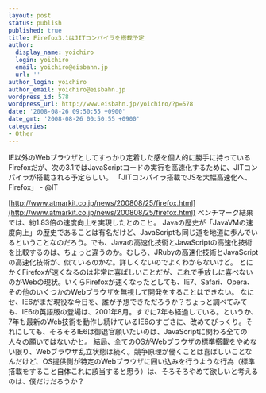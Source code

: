 ```yaml
---
layout: post
status: publish
published: true
title: Firefox3.1はJITコンパイラを搭載予定
author:
  display_name: yoichiro
  login: yoichiro
  email: yoichiro@eisbahn.jp
  url: ''
author_login: yoichiro
author_email: yoichiro@eisbahn.jp
wordpress_id: 578
wordpress_url: http://www.eisbahn.jp/yoichiro/?p=578
date: '2008-08-26 09:50:55 +0900'
date_gmt: '2008-08-26 00:50:55 +0900'
categories:
- Other
---
```


IE以外のWebブラウザとしてすっかり定着した感を個人的に勝手に持っているFirefoxだが、次の3.1ではJavaScriptコードの実行を高速化するために、JITコンパイラが搭載される予定らしい。
「JITコンパイラ搭載でJSを大幅高速化へ、Firefox」 - @IT

[http://www.atmarkit.co.jp/news/200808/25/firefox.html](http://www.atmarkit.co.jp/news/200808/25/firefox.html)
ベンチマーク結果では、約1.83倍の速度向上を実現したとのこと。
Javaの歴史が「JavaVMの速度向上」の歴史であることは有名だけど、JavaScriptも同じ道を地道に歩んでいるということなのだろう。でも、Javaの高速化技術とJavaScriptの高速化技術を比較するのは、ちょっと違うのか。むしろ、JRubyの高速化技術とJavaScriptの高速化技術が、似ているのかな。詳しくないのでよくわからないけど。
とにかくFirefoxが速くなるのは非常に喜ばしいことだが、これで手放しに喜べないのがWebの現状。いくらFirefoxが速くなったとしても、IE7、Safari、Opera、その他のいくつかのWebブラウザを無視して開発をすることはできない。
なにせ、IE6がまだ現役な今日を、誰が予想できただろうか？ちょっと調べてみても、IE6の英語版の登場は、2001年8月。すでに7年も経過している。というか、7年も最新のWeb技術を動作し続けているIE6のすごさに、改めてびっくり。それにしても、そろそろIE6は御退官願いたいのは、JavaScriptに関わる全ての人々の願いではないかと。
結局、全てのOSがWebブラウザの標準搭載をやめない限り、Webブラウザ乱立状態は続く。競争原理が働くことは喜ばしいことなんだけど、OS提供側が特定のWebブラウザに囲い込みを行うような行為（標準搭載をすること自体これに該当すると思う）は、そろそろやめて欲しいと考えるのは、僕だけだろうか？
